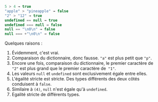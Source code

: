 ```js no-beautify
5 > 4 → true
"apple" > "pineapple" → false
"2" > "12" → true
undefined == null → true
undefined === null → false
null == "\n0\n" → false
null === +"\n0\n" → false
```

Quelques raisons :

1. Évidemment, c'est vrai.
2. Comparaison du dictionnaire, donc fausse. `"a"` est plus petit que `"p"`.
3. Encore une fois, comparaison du dictionnaire, le premier caractère de `"2"` est plus grand que le premier caractère de` "1"`.
4. Les valeurs `null` et `undefined` sont exclusivement égale entre elles.
5. L'égalité stricte est stricte. Des types différents des deux côtés conduisent à `false`.
6. Similaire à `(4)`, `null` n'est égale qu'à `undefined`.
7. Egalité stricte de différents types.
